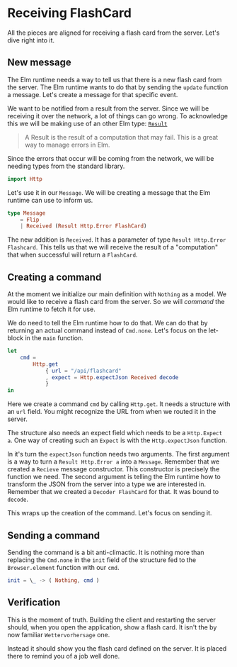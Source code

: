 # Receiving FlashCard
All the pieces are aligned for receiving a flash card from the server. Let's
dive right into it.

## New message
The Elm runtime needs a way to tell us that there is a new flash card from the
server. The Elm runtime wants to do that by sending the `update` function a
message. Let's create a message for that specific event.

We want to be notified from a result from the server. Since we will be receiving
it over the network, a lot of things can go wrong. To acknowledge this we will
be making use of an other Elm type: [`Result`][result]

>  A Result is the result of a computation that may fail. This is a great way to
>  manage errors in Elm.

Since the errors that occur will be coming from the network, we will be needing
types from the standard library.

```elm
import Http
```

Let's use it in our `Message`. We will be creating a message that the Elm
runtime can use to inform us.

```elm
type Message
    = Flip
    | Received (Result Http.Error FlashCard)
```

The new addition is `Received`. It has a parameter of type 
`Result Http.Error Flashcard`. This tells us that we will receive the result of
a "computation" that when successful will return a `FlashCard`.

## Creating a command
At the moment we initialize our main definition with `Nothing` as a model. We
would like to receive a flash card from the server. So we will _command_ the Elm
runtime to fetch it for use.

We do need to tell the Elm runtime how to do that. We can do that by returning
an actual command instead of `Cmd.none`. Let's focus on the let-block in the
`main` function.

```elm
let
    cmd =
        Http.get
            { url = "/api/flashcard"
            , expect = Http.expectJson Received decode
            }
in
```

Here we create a command `cmd` by calling `Http.get`. It needs a structure with
an `url` field. You might recognize the URL from when we routed it in the
server.

The structure also needs an expect field which needs to be a `Http.Expect a`.
One way of creating such an `Expect` is with the `Http.expectJson` function.

In it's turn the `expectJson` function needs two arguments. The first argument
is a way to turn a `Result Http.Error a` into a `Message`. Remember that we
created a `Recieve` message constructor. This constructor is precisely the
function we need.
The second argument is telling the Elm runtime how to transform the JSON from
the server into a type we are interested in. Remember that we created a 
`Decoder FlashCard` for that. It was bound to `decode`.

This wraps up the creation of the command. Let's focus on sending it.

## Sending a command
Sending the command is a bit anti-climactic. It is nothing more than replacing
the `Cmd.none` in the `init` field of the structure fed to the `Browser.element`
function with our `cmd`.

```elm
init = \_ -> ( Nothing, cmd )
```

## Verification
This is the moment of truth. Building the client and restarting the server
should, when you open the application, show a flash card. It isn't the by now
familiar `Wettervorhersage` one.

Instead it should show you the flash card defined on the server. It is placed
there to remind you of a job well done.

[result]: https://package.elm-lang.org/packages/elm/core/latest/Result
